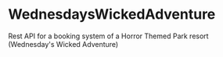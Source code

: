 # WednesdaysWickedAdventure
Rest API for a booking system of a Horror Themed Park resort (Wednesday's Wicked Adventure)
